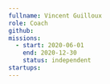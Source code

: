 ```yaml
---
fullname: Vincent Guilloux
role: Coach
github: 
missions:
  - start: 2020-06-01
    end: 2020-12-30
    status: independent
startups:
---
```

